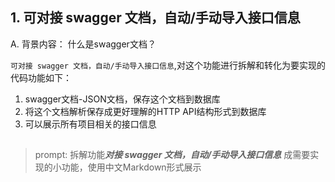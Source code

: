 ## 1. 可对接 swagger 文档，自动/手动导入接口信息

A. 背景内容： 什么是swagger文档？

```可对接 swagger 文档，自动/手动导入接口信息```,对这个功能进行拆解和转化为要实现的代码功能如下：
1. swagger文档-JSON文档，保存这个文档到数据库
2. 将这个文档解析保存成更好理解的HTTP API结构形式到数据库
3. 可以展示所有项目相关的接口信息


## 

> prompt: 
> 拆解功能***对接 swagger 文档，自动/手动导入接口信息*** 成需要实现的小功能，使用中文Markdown形式展示